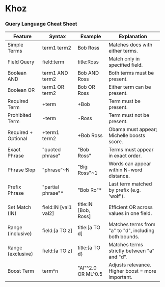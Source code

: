# Khoz


### Query Language Cheat Sheet

| Feature              | Syntax                   | Example                        | Explanation                                                         |
|----------------------|--------------------------|--------------------------------|----------------------------------------------------------------------|
| Simple Terms         | term1 term2              | Bob Ross                       | Matches docs with either terms.                           |
| Field Query          | field:term               | title:Ross                     | Match only in specified field.                                      |
| Boolean AND          | term1 AND term2          | Bob AND Ross                   | Both terms must be present.                                         |
| Boolean OR           | term1 OR term2           | Bob OR Ross                    | Either term can be present.                                         |
| Required Term        | +term                    | +Bob                           | Term must be present.                                               |
| Prohibited Term      | -term                    | -Ross                          | Term must not be present.                                           |
| Required + Optional  | +term1 term2             | +Bob Ross                      | Obama must appear; Michelle boosts score.                           |
| Exact Phrase         | "quoted phrase"          | "Bob Ross"                     | Terms must appear in exact order.                                   |
| Phrase Slop          | "phrase"~N               | "Big Ross"~1                   | Words can appear within N-word distance.                            |
| Prefix Phrase        | "partial phrase"*        | "Bob Ro"*                      | Last term matched by prefix (e.g. 'wolf').                          |
| Set Match (IN)       | field:IN [val1 val2]     | title:IN [Bob, Ross]           | Efficient OR across values in one field.                            |
| Range (inclusive)    | field:[a TO z]           | title:[a TO d]                 | Matches terms from "a" to "d", including both bounds.               |
| Range (exclusive)    | field:{a TO z}           | title:{a TO d}                 | Matches terms strictly between "a" and "d".                         |
| Boost Term           | term^n                   | "AI"^2.0 OR ML^0.5             | Adjusts relevance. Higher boost = more important.                   |

